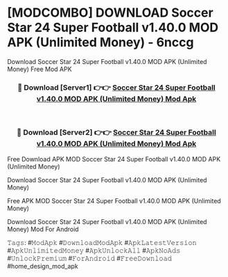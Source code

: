 # [MODCOMBO] DOWNLOAD Soccer Star 24 Super Football v1.40.0 MOD APK (Unlimited Money) - 6nccg
Download Soccer Star 24 Super Football v1.40.0 MOD APK (Unlimited Money) Free Mod APK

<div align="center">
<h3>🔴 Download [Server1] 👉👉 <a href="https://apk-comot.site?title=Soccer_Star_24_Super_Football_v1.40.0_MOD_APK_(Unlimited_Money)">Soccer Star 24 Super Football v1.40.0 MOD APK (Unlimited Money) Mod Apk</a></h3><br>

<h3>🔴 Download [Server2] 👉👉 <a href="https://apk-comot.site?title=Soccer_Star_24_Super_Football_v1.40.0_MOD_APK_(Unlimited_Money)">Soccer Star 24 Super Football v1.40.0 MOD APK (Unlimited Money) Mod Apk</a></h3>
</div>


Free Download APK MOD Soccer Star 24 Super Football v1.40.0 MOD APK (Unlimited Money)

Download Soccer Star 24 Super Football v1.40.0 MOD APK (Unlimited Money) 

Free APK MOD Soccer Star 24 Super Football v1.40.0 MOD APK (Unlimited Money) 

Download Soccer Star 24 Super Football v1.40.0 MOD APK (Unlimited Money) Mod For Android

𝚃𝚊𝚐𝚜: #𝙼𝚘𝚍𝙰𝚙𝚔 #𝙳𝚘𝚠𝚗𝚕𝚘𝚊𝚍𝙼𝚘𝚍𝙰𝚙𝚔 #𝙰𝚙𝚔𝙻𝚊𝚝𝚎𝚜𝚝𝚅𝚎𝚛𝚜𝚒𝚘𝚗 #𝙰𝚙𝚔𝚄𝚗𝚕𝚒𝚖𝚒𝚝𝚎𝚍𝙼𝚘𝚗𝚎𝚢 #𝙰𝚙𝚔𝚄𝚗𝚕𝚘𝚌𝚔𝙰𝚕𝚕 #𝙰𝚙𝚔𝙽𝚘𝙰𝚍𝚜 #𝚄𝚗𝚕𝚘𝚌𝚔𝙿𝚛𝚎𝚖𝚒𝚞𝚖 #𝙵𝚘𝚛𝙰𝚗𝚍𝚛𝚘𝚒𝚍 #𝙵𝚛𝚎𝚎𝙳𝚘𝚠𝚗𝚕𝚘𝚊𝚍 #home_design_mod_apk